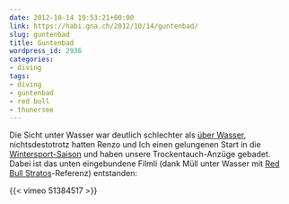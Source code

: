 ```yaml
---
date: 2012-10-14 19:53:21+00:00
link: https://habi.gna.ch/2012/10/14/guntenbad/
slug: guntenbad
title: Guntenbad
wordpress_id: 2936
categories:
- diving
tags:
- diving
- guntenbad
- red bull
- thunersee
---
```


Die Sicht unter Wasser war deutlich schlechter als [über Wasser](https://habi.gna.ch/2012/10/13/der-niesen/), nichtsdestotrotz hatten Renzo und Ich einen gelungenen Start in die [Wintersport-Saison](https://www.flickr.com/photos/habi/3269542181/) und haben unsere Trockentauch-Anzüge gebadet. Dabei ist das unten eingebundene Filmli (dank Müll unter Wasser mit [Red Bull Stratos](http://www.redbullstratos.com/live/)-Referenz) entstanden:

{{< vimeo 51384517 >}}
